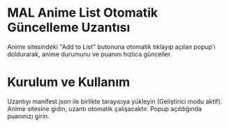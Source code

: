 # MAL Anime List Otomatik Güncelleme Uzantısı
Anime sitesindeki "Add to List" butonuna otomatik tıklayıp açılan popup'ı doldurarak, anime durumunu ve puanını hızlıca günceller.
# Kurulum ve Kullanım
Uzantıyı manifest.json ile birlikte tarayıcıya yükleyin (Geliştirici modu aktif).
Anime sitesine gidin, uzantı otomatik çalışacaktır.
Popup açıldığında puanınızı girin.

